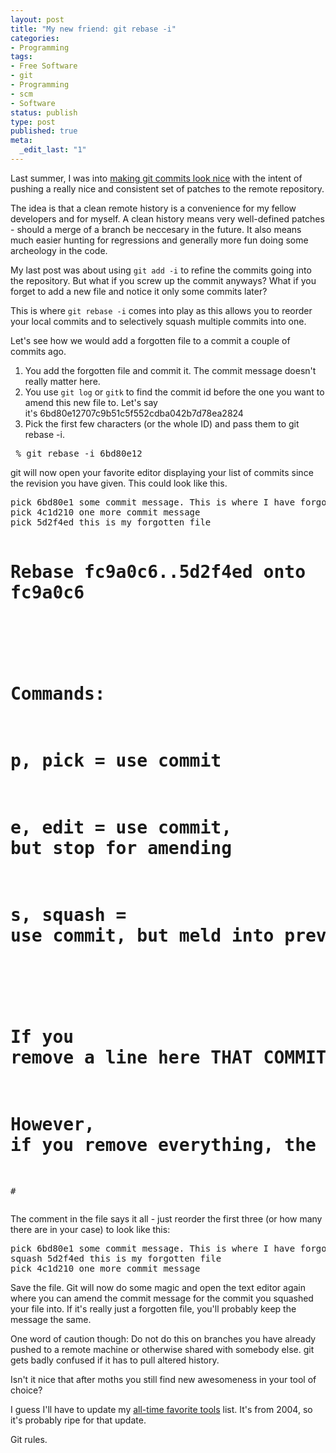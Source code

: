 ```yaml
---
layout: post
title: "My new friend: git rebase -i"
categories:
- Programming
tags:
- Free Software
- git
- Programming
- scm
- Software
status: publish
type: post
published: true
meta:
  _edit_last: "1"
---
```

Last summer, I was into <a href="/2008/07/beautifying-commits-with-git/">making git commits look nice</a> with the intent of pushing a really nice and consistent set of patches to the remote repository.

The idea is that a clean remote history is a convenience for my fellow developers and for myself. A clean history means very well-defined patches - should a merge of a branch be neccesary in the future. It also means much easier hunting for regressions and generally more fun doing some archeology in the code.

My last post was about using <code>git add -i</code> to refine the commits going into the repository. But what if you screw up the commit anyways? What if you forget to add a new file and notice it only some commits later?

This is where <code>git rebase -i</code> comes into play as this allows you to reorder your local commits and to selectively squash multiple commits into one.

Let's see how we would add a forgotten file to a commit a couple of commits ago.
<ol>
	<li>You add the forgotten file and commit it. The commit message doesn't really matter here.</li>
	<li>You use <code>git log</code> or <code>gitk</code> to find the commit id before the one you want to amend this new file to. Let's say it's 6bd80e12707c9b51c5f552cdba042b7d78ea2824</li>
	<li>Pick the first few characters (or the whole ID) and pass them to git rebase -i.</li>
</ol>
<pre> % git rebase -i 6bd80e12</pre>
git will now open your favorite editor displaying your list of commits since the revision you have given. This could look like this.
<pre>pick 6bd80e1 some commit message. This is where I have forgotten the file
pick 4c1d210 one more commit message
pick 5d2f4ed this is my forgotten file

# Rebase fc9a0c6..5d2f4ed onto fc9a0c6
#
# Commands:
#  p, pick = use commit
#  e, edit = use commit, but stop for amending
#  s, squash = use commit, but meld into previous commit
#
# If you remove a line here THAT COMMIT WILL BE LOST.
# However, if you remove everything, the rebase will be aborted.
#</pre>
The comment in the file says it all - just reorder the first three (or how many there are in your case) to look like this:
<pre>pick 6bd80e1 some commit message. This is where I have forgotten the file
squash 5d2f4ed this is my forgotten file
pick 4c1d210 one more commit message</pre>
Save the file. Git will now do some magic and open the text editor again where you can amend the commit message for the commit you squashed your file into. If it's really just a forgotten file, you'll probably keep the message the same.

One word of caution though: Do not do this on branches you have already pushed to a remote machine or otherwise shared with somebody else. git gets badly confused if it has to pull altered history.

Isn't it nice that after moths you still find new awesomeness in your tool of choice?

I guess I'll have to update my <a href="/2004/06/all-time-favourite-tools/">all-time favorite tools</a> list. It's from 2004, so it's probably ripe for that update.

Git rules.
